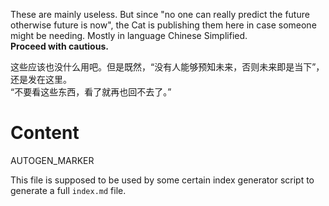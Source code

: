 These are mainly useless. But since "no one can really predict the future otherwise future is now", the Cat is publishing them here in case someone might be needing. Mostly in language Chinese Simplified.  
**Proceed with cautious.**

这些应该也没什么用吧。但是既然，“没有人能够预知未来，否则未来即是当下”，还是发在这里。  
“不要看这些东西，看了就再也回不去了。”

# Content

AUTOGEN_MARKER

This file is supposed to be used by some certain index generator script to generate a full `index.md` file.
